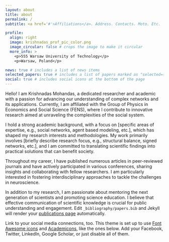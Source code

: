```yaml
---
layout: about
title: about
permalink: /
subtitle: <a href='#'>Affiliations</a>. Address. Contacts. Moto. Etc.

profile:
  align: right
  image: krishnadas_prof_pic_color.png
  image_circular: false # crops the image to make it circular
  more_info: >
    <p>555 Warsaw University of Technology</p>
    <p>Warsaw, Poland</p>

news: true # includes a list of news items
selected_papers: true # includes a list of papers marked as "selected={true}"
social: true # includes social icons at the bottom of the page
---
```


Hello! I am Krishnadas Mohandas, a dedicated researcher and academic with a passion for advancing our understanding of complex networks and its applications. Currently, I am affiliated with the Group of Physics in Economics and Social Science (FENS), where I contribute to innovative research aimed at unraveling the complexities of the social system.

I hold a strong academic background, with a focus on [specific areas of expertise, e.g., social networks, agent based modeling, etc.], which has shaped my research interests and methodologies. My work primarily involves [briefly describe research focus, e.g., structural balance, signed networks, etc.], and I am committed to translating scientific findings into practical solutions that can benefit society.

Throughout my career, I have published numerous articles in peer-reviewed journals and have actively participated in various conferences, sharing insights and collaborating with fellow researchers. I am particularly interested in fostering interdisciplinary approaches to tackle the challenges in neuroscience.

In addition to my research, I am passionate about mentoring the next generation of scientists and promoting science education. I believe that effective communication of scientific knowledge is crucial for public understanding and engagement.
Edit `_bibliography/papers.bib` and Jekyll will render your [publications page](/al-folio/publications/) automatically.

Link to your social media connections, too. This theme is set up to use [Font Awesome icons](https://fontawesome.com/) and [Academicons](https://jpswalsh.github.io/academicons/), like the ones below. Add your Facebook, Twitter, LinkedIn, Google Scholar, or just disable all of them.
